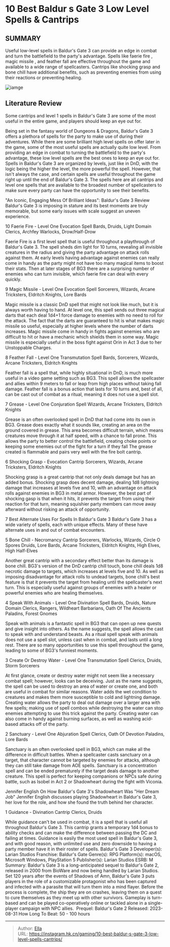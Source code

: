 # 10 Best Baldur s Gate 3 Low Level Spells &amp; Cantrips


## SUMMARY 


 Useful low-level spells in 
Baldur&#39;s Gate 3
 can provide an edge in combat and turn the battlefield to the party&#39;s advantage. 
 Spells like 
faerie fire
, 
magic missile
, and 
feather fall
 are effective throughout the game and available to a wide range of spellcasters. 
 Cantrips like 
shocking grasp
 and 
bone chill
 have additional benefits, such as preventing enemies from using their reactions or preventing healing. 

![iamge](https://static1.srcdn.com/wordpress/wp-content/uploads/2023/10/10-best-low-level-spells-to-use-in-baldur-s-gate-3.jpg)

## Literature Review

Some cantrips and level 1 spells in Baldur&#39;s Gate 3 are some of the most useful in the entire game, and players should keep an eye out for.




Being set in the fantasy world of Dungeons &amp; Dragons, Baldur&#39;s Gate 3 offers a plethora of spells for the party to make use of during their adventures. While there are some brilliant high level spells on offer later in the game, some of the most useful spells are actually quite low level. From providing an edge in combat to turning the battlefield to the party&#39;s advantage, these low level spells are the best ones to keep an eye out for.
Spells in Baldur&#39;s Gate 3 are organized by levels, just like in DnD, with the logic being the higher the level, the more powerful the spell. However, that isn&#39;t always the case, and certain spells are useful throughout the game right up until the end of Baldur&#39;s Gate 3. The spells here are all cantrips and level one spells that are available to the broadest number of spellcasters to make sure every party can have the opportunity to see their benefits.
            
 
 &#34;An Iconic, Engaging Mess Of Brilliant Ideas&#34;: Baldur&#39;s Gate 3 Review 
Baldur&#39;s Gate 3 is imposing in stature and its best moments are truly memorable, but some early issues with scale suggest an uneven experience.













 








 10  Faerie Fire - Level One Evocation Spell 
Bards, Druids, Light Domain Clerics, Archfey Warlocks, Drow/Half-Drow
        

Faerie Fire is a first level spell that is useful throughout a playthrough of Baldur&#39;s Gate 3. The spell sheds dim light for 10 turns, revealing all invisible creatures in the radius and giving the party advantage on attack rolls against them. At early levels having advantage against enemies can really come in handy as the party might not have too many magical items to boost their stats. Then at later stages of BG3 there are a surprising number of enemies who can turn invisible, which faerie fire can deal with every quickly.





 9  Magic Missile - Level One Evocation Spell 
Sorcerers, Wizards, Arcane Tricksters, Eldritch Knights, Lore Bards
        

Magic missile is a classic DnD spell that might not look like much, but it is always worth having to hand. At level one, this spell sends out three magical darts that each deal 1d4&#43;1 force damage to enemies with no need to roll for the attack. The fact that the darts are guaranteed to hit is what makes magic missile so useful, especially at higher levels where the number of darts increases. Magic missile come in handy in fights against enemies who are difficult to hit or have a mechanic which shields them in some way.
Magic missile is especially useful in the boss fight against Orin in Act 3 due to her Unstoppable Charges. 






 8  Feather Fall - Level One Transmutation Spell 
Bards, Sorcerers, Wizards, Arcane Tricksters, Eldritch Knights
        

Feather fall is a spell that, while highly situational in DnD, is much more useful in a video game setting such as BG3. This spell allows the spellcaster and allies within 9 meters to fall or leap from high places without taking fall damage. Feather fall is a bonus action that lasts for 10 turns and, best of all, can be cast out of combat as a ritual, meaning it does not use a spell slot.





 7  Grease - Level One Conjuration Spell 
Wizards, Arcane Tricksters, Eldritch Knights


 







Grease is an often overlooked spell in DnD that had come into its own in BG3. Grease does exactly what it sounds like, creating an area on the ground covered in grease. This area becomes difficult terrain, which means creatures move through it at half speed, with a chance to fall prone. This allows the party to better control the battlefield, creating choke points or keeping some enemies out of the fight for a turn if they fall
The grease created is flammable and pairs very well with the fire bolt cantrip. 






 6  Shocking Grasp - Evocation Cantrip 
Sorcerers, Wizards, Arcane Tricksters, Eldritch Knights
        

Shocking grasp is a great cantrip that not only deals damage but has an added bonus. Shocking grasp does decent damage, dealing 1d8 lightning damage that increases at levels five and 10, with an advantage on attack rolls against enemies in BG3 in metal armor. However, the best part of shocking gasp is that when it hits, it prevents the target from using their reaction for that turn, meaning squishier party members can move away afterward without risking an attack of opportunity.
            
 
 7 Best Alternate Uses For Spells In Baldur&#39;s Gate 3 
Baldur&#39;s Gate 3 has a wide variety of spells, each with unique effects. Many of these have alternate uses in and out of combat encounters.









 5  Bone Chill - Necromancy Cantrip 
Sorcerers, Warlocks, Wizards, Circle O Spores Druids, Lore Bards, Arcane Tricksters, Eldritch Knights, High Elves, High Half-Elves
        

Another great cantrip with a secondary effect better than its damage is bone chill. BG3&#39;s version of the DnD cantrip chill touch, bone chill deals 1d8 necrotic damage to targets, which increases at levels five and 10. As well as imposing disadvantage for attack rolls to undead targets, bone chill&#39;s best feature is that it prevents the target from healing until the spellcaster&#39;s next turn. This is especially useful against groups of enemies with a healer or powerful enemies who are healing themselves.





 4  Speak With Animals - Level One Divination Spell 
Bards, Druids, Nature Domain Clerics, Rangers, Wildheart Barbarians, Oath Of The Ancients Paladins, Forest Gnomes


 







Speak with animals is a fantastic spell in BG3 that can open up new quests and give insight into others. As the name suggests, the spell allows the cast to speak with and understand beasts. As a ritual spell speak with animals does not use a spell slot, unless cast when in combat, and lasts until a long rest. There are so many opportunities to use this spell throughout the game, leading to some of BG3&#39;s funniest moments.





 3  Create Or Destroy Water - Level One Transmutation Spell 
Clerics, Druids, Storm Sorcerers
        

At first glance, create or destroy water might not seem like a necessary combat spell; however, looks can be deceiving. Just as the name suggests, the spell can be used to destroy an area of water or create one, and both are useful in combat for similar reasons. Water adds the wet condition to creatures and makes them more susceptible to cold and lightning damage. Creating water allows the party to deal out damage over a larger area with few spells; making use of spell combos while destroying the water can stop enemies attempting to use this trick against the party.
Creating water can also come in handy against burning surfaces, as well as washing acid-based attacks off of the party. 






 2  Sanctuary - Level One Abjuration Spell 
Clerics, Oath Of Devotion Paladins, Lore Bards
        

Sanctuary is an often overlooked spell in BG3, which can make all the difference in difficult battles. When a spellcaster casts sanctuary on a target, that character cannot be targeted by enemies for attacks, although they can still take damage from AOE spells. Sanctuary is a concentration spell and can be ended prematurely if the target deals damage to another creature. This spell is perfect for keeping companions or NPCs safe during battle, such as Isobel in Act 2 or Shadowheart during the fight with Viconia.
            
 
 Jennifer English On How Baldur&#39;s Gate 3&#39;s Shadowheart Was &#34;Her Dream Job&#34; 
Jennifer English discusses playing Shadowheart in Baldur&#39;s Gate 3, her love for the role, and how she found the truth behind her character.









 1  Guidance - Divination Cantrip 
Clerics, Druids


 







While guidance can&#39;t be used in combat, it is a spell that is useful all throughout Baldur&#39;s Gate 3. This cantrip grants a temporary 1d4 bonus to ability checks and can make the difference between passing the DC and failing at times. Guidance is easily the most used spell in Baldur&#39;s Gate 3, and with good reason, with unlimited use and zero downside to having a party member have it in their roster of spells.
               Baldur&#39;s Gate 3   Developer(s):   Larian Studios    Franchise:   Baldur&#39;s Gate    Genre(s):   RPG    Platform(s):   macOS, Microsoft Windows, PlayStation 5    Publisher(s):   Larian Studios    ESRB:   M    Summary:   Baldur&#39;s Gate 3 is a long-anticipated sequel to Baldur&#39;s Gate 2, released in 2000 from BioWare and now being handled by Larian Studios. Set 120 years after the events of Shadows of Amn, Baldur&#39;s Gate 3 puts players in the role of a customizable protagonist who has been captured and infected with a parasite that will turn them into a mind flayer. Before the process is complete, the ship they are on crashes, leaving them on a quest to cure themselves as they meet up with other survivors. Gameplay is turn-based and can be played co-operatively online or tackled alone in a single-player campaign with NPC allies.     Prequel:   Baldur&#39;s Gate 2    Released:   2023-08-31    How Long To Beat:   50 - 100 hours      

---

> Author: [Ella](https://instagram.hk.cn/)  
> URL: https://instagram.hk.cn/gaming/10-best-baldur-s-gate-3-low-level-spells-cantrips/  


